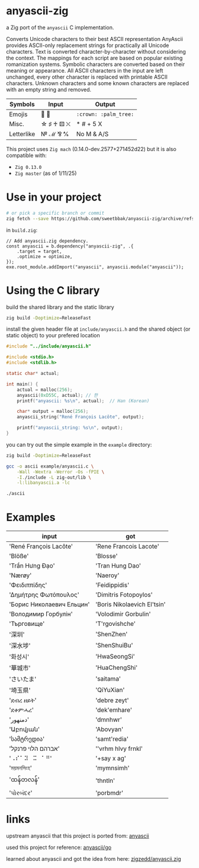 # anyascii-zig

a Zig port of the `anyascii` C implementation.

Converts Unicode characters to their best ASCII representation
AnyAscii provides ASCII-only replacement strings for practically all Unicode characters. Text is converted character-by-character without considering the context. The mappings for each script are based on popular existing romanization systems. Symbolic characters are converted based on their meaning or appearance. All ASCII characters in the input are left unchanged, every other character is replaced with printable ASCII characters. Unknown characters and some known characters are replaced with an empty string and removed.

| Symbols    | Input     | Output                |
| ---------- | --------- | --------------------- |
| Emojis     | 👑 🌴     | `:crown: :palm_tree:` |
| Misc.      | ☆ ♯ ♰ ⚄ ⛌ | \* # + 5 X            |
| Letterlike | № ℳ ⅋ ⅍   | No M & A/S            |

This project uses `Zig mach` (0.14.0-dev.2577+271452d22)
but it is also compatible with:

- `Zig 0.13.0`
- `Zig master` (as of 1/11/25)

# Use in your project

```bash
# or pick a specific branch or commit
zig fetch --save https://github.com/sweetbbak/anyascii-zig/archive/refs/heads/main.zip
```

in `build.zig`:

```zig
// Add anyascii.zig dependency.
const anyascii = b.dependency("anyascii-zig", .{
    .target = target,
    .optimize = optimize,
});
exe.root_module.addImport("anyascii", anyascii.module("anyascii"));
```

# Using the C library

build the shared library and the static library

```bash
zig build -Doptimize=ReleaseFast
```

install the given header file at `include/anyascii.h` and the shared object (or static object) to your prefered location

```c
#include "../include/anyascii.h"

#include <stdio.h>
#include <stdlib.h>

static char* actual;

int main() {
    actual = malloc(256);
    anyascii(0xD55C, actual); // 한
    printf("anyascii: %s\n", actual);  // Han (Korean)

    char* output = malloc(256);
    anyascii_string("René François Lacôte", output);

    printf("anyascii_string: %s\n", output);
}

```

you can try out the simple example in the `example` directory:

```bash
zig build -Doptimize=ReleaseFast

gcc -o ascii example/anyascii.c \
    -Wall -Wextra -Werror -Os -fPIE \
    -I./include -L zig-out/lib \
    -l:libanyascii.a -lc

./ascii
```

# Examples

| input                     | got                         |
| ------------------------- | --------------------------- |
| 'René François Lacôte'    | 'Rene Francois Lacote'      |
| 'Blöße'                   | 'Blosse'                    |
| 'Trần Hưng Đạo'           | 'Tran Hung Dao'             |
| 'Nærøy'                   | 'Naeroy'                    |
| 'Φειδιππίδης'             | 'Feidippidis'               |
| 'Δημήτρης Φωτόπουλος'     | 'Dimitris Fotopoylos'       |
| 'Борис Николаевич Ельцин' | 'Boris Nikolaevich El'tsin' |
| 'Володимир Горбулін'      | 'Volodimir Gorbulin'        |
| 'Търговище'               | 'T'rgovishche'              |
| '深圳'                    | 'ShenZhen'                  |
| '深水埗'                  | 'ShenShuiBu'                |
| '화성시'                  | 'HwaSeongSi'                |
| '華城市'                  | 'HuaChengShi'               |
| 'さいたま'                | 'saitama'                   |
| '埼玉県'                  | 'QiYuXian'                  |
| 'ደብረ ዘይት'                 | 'debre zeyt'                |
| 'ደቀምሓረ'                   | 'dek'emhare'                |
| 'دمنهور'                  | 'dmnhwr'                    |
| 'Աբովյան'                 | 'Abovyan'                   |
| 'სამტრედია'               | 'samt'redia'                |
| 'אברהם הלוי פרנקל'        | ''vrhm hlvy frnkl'          |
| '⠠⠎⠁⠽⠀⠭⠀⠁⠛'               | '+say x ag'                 |
| 'ময়মনসিংহ'                | 'mymnsimh'                  |
| 'ထန်တလန်'                 | 'thntln'                    |
| 'પોરબંદર'                 | 'porbmdr'                   |

# links

upstream anyascii that this project is ported from:
[anyascii](https://github.com/anyascii/anyascii)

used this project for reference:
[anyascii/go](https://github.com/anyascii/go)

learned about anyascii and got the idea from here:
[zigzedd/anyascii.zig](https://github.com/zigzedd/anyascii.zig)
